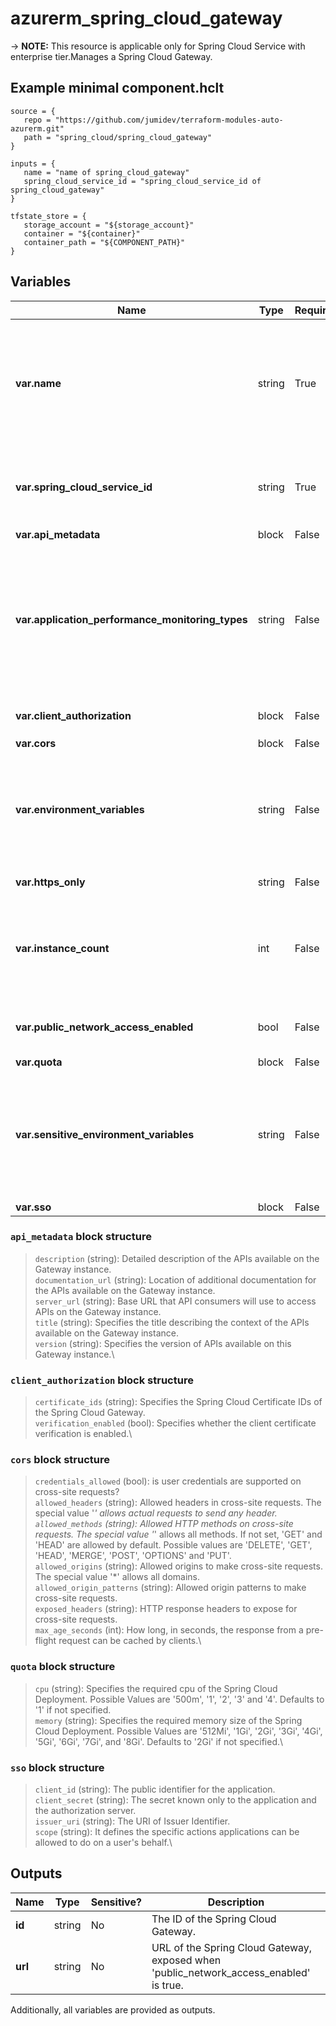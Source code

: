 # azurerm_spring_cloud_gateway

-> **NOTE:** This resource is applicable only for Spring Cloud Service with enterprise tier.Manages a Spring Cloud Gateway.

## Example minimal component.hclt

```hcl
source = {
   repo = "https://github.com/jumidev/terraform-modules-auto-azurerm.git" 
   path = "spring_cloud/spring_cloud_gateway" 
}

inputs = {
   name = "name of spring_cloud_gateway" 
   spring_cloud_service_id = "spring_cloud_service_id of spring_cloud_gateway" 
}

tfstate_store = {
   storage_account = "${storage_account}" 
   container = "${container}" 
   container_path = "${COMPONENT_PATH}" 
}

```

## Variables

| Name | Type | Required? |  Default  |  possible values |  Description |
| ---- | ---- | --------- |  ----------- | ----------- | ----------- |
| **var.name** | string | True | -  |  -  |  The name which should be used for this Spring Cloud Gateway. Changing this forces a new Spring Cloud Gateway to be created. The only possible value is `default`. | 
| **var.spring_cloud_service_id** | string | True | -  |  -  |  The ID of the Spring Cloud Service. Changing this forces a new Spring Cloud Gateway to be created. | 
| **var.api_metadata** | block | False | -  |  -  |  A `api_metadata` block. | 
| **var.application_performance_monitoring_types** | string | False | -  |  `AppDynamics`, `ApplicationInsights`, `Dynatrace`, `ElasticAPM`, `NewRelic`  |  Specifies a list of application performance monitoring types used in the Spring Cloud Gateway. The allowed values are `AppDynamics`, `ApplicationInsights`, `Dynatrace`, `ElasticAPM` and `NewRelic`. | 
| **var.client_authorization** | block | False | -  |  -  |  A `client_authorization` block. | 
| **var.cors** | block | False | -  |  -  |  A `cors` block. | 
| **var.environment_variables** | string | False | -  |  -  |  Specifies the environment variables of the Spring Cloud Gateway as a map of key-value pairs. Changing this forces a new resource to be created. | 
| **var.https_only** | string | False | -  |  -  |  is only https is allowed? | 
| **var.instance_count** | int | False | `1`  |  -  |  Specifies the required instance count of the Spring Cloud Gateway. Possible Values are between `1` and `500`. Defaults to `1` if not specified. | 
| **var.public_network_access_enabled** | bool | False | -  |  -  |  Indicates whether the Spring Cloud Gateway exposes endpoint. | 
| **var.quota** | block | False | -  |  -  |  A `quota` block. | 
| **var.sensitive_environment_variables** | string | False | -  |  -  |  Specifies the sensitive environment variables of the Spring Cloud Gateway as a map of key-value pairs. Changing this forces a new resource to be created. | 
| **var.sso** | block | False | -  |  -  |  A `sso` block. | 

### `api_metadata` block structure

> `description` (string): Detailed description of the APIs available on the Gateway instance.\
> `documentation_url` (string): Location of additional documentation for the APIs available on the Gateway instance.\
> `server_url` (string): Base URL that API consumers will use to access APIs on the Gateway instance.\
> `title` (string): Specifies the title describing the context of the APIs available on the Gateway instance.\
> `version` (string): Specifies the version of APIs available on this Gateway instance.\

### `client_authorization` block structure

> `certificate_ids` (string): Specifies the Spring Cloud Certificate IDs of the Spring Cloud Gateway.\
> `verification_enabled` (bool): Specifies whether the client certificate verification is enabled.\

### `cors` block structure

> `credentials_allowed` (bool): is user credentials are supported on cross-site requests?\
> `allowed_headers` (string): Allowed headers in cross-site requests. The special value '*' allows actual requests to send any header.\
> `allowed_methods` (string): Allowed HTTP methods on cross-site requests. The special value '*' allows all methods. If not set, 'GET' and 'HEAD' are allowed by default. Possible values are 'DELETE', 'GET', 'HEAD', 'MERGE', 'POST', 'OPTIONS' and 'PUT'.\
> `allowed_origins` (string): Allowed origins to make cross-site requests. The special value '*' allows all domains.\
> `allowed_origin_patterns` (string): Allowed origin patterns to make cross-site requests.\
> `exposed_headers` (string): HTTP response headers to expose for cross-site requests.\
> `max_age_seconds` (int): How long, in seconds, the response from a pre-flight request can be cached by clients.\

### `quota` block structure

> `cpu` (string): Specifies the required cpu of the Spring Cloud Deployment. Possible Values are '500m', '1', '2', '3' and '4'. Defaults to '1' if not specified.\
> `memory` (string): Specifies the required memory size of the Spring Cloud Deployment. Possible Values are '512Mi', '1Gi', '2Gi', '3Gi', '4Gi', '5Gi', '6Gi', '7Gi', and '8Gi'. Defaults to '2Gi' if not specified.\

### `sso` block structure

> `client_id` (string): The public identifier for the application.\
> `client_secret` (string): The secret known only to the application and the authorization server.\
> `issuer_uri` (string): The URI of Issuer Identifier.\
> `scope` (string): It defines the specific actions applications can be allowed to do on a user's behalf.\



## Outputs

| Name | Type | Sensitive? | Description |
| ---- | ---- | --------- | --------- |
| **id** | string | No  | The ID of the Spring Cloud Gateway. | 
| **url** | string | No  | URL of the Spring Cloud Gateway, exposed when 'public_network_access_enabled' is true. | 

Additionally, all variables are provided as outputs.
